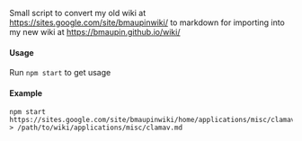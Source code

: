 Small script to convert my old wiki at https://sites.google.com/site/bmaupinwiki/ to markdown for importing into my new wiki at https://bmaupin.github.io/wiki/

#### Usage

Run `npm start` to get usage

#### Example

```
npm start https://sites.google.com/site/bmaupinwiki/home/applications/misc/clamav > /path/to/wiki/applications/misc/clamav.md
```
